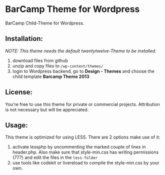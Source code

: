 # BarCamp Theme for Wordpress

BarCamp Child-Theme for Wordpress.

## Installation:
*NOTE: This theme needs the default twentytwelve-Theme to be installed.*

1. download files from github
2. unzip and copy files to `/wp-content/themes/`
3. login to Wordpress backend, go to **Design - Themes** and choose the child template **Barcamp Theme 2013**

## License:
You're free to use this theme for private or commercial projects.
Attribution is not necessary but will be appreciated.

## Usage:
This theme is optimized for using LESS. There are 2 options make use of it:
1. activate lessphp by uncommenting the marked couple of lines in header.php. Also make sure that style-min.css has writing permissions (777) and edit the files in the `less-folder`
2. use tools like codekit or livereload to compile the style-min.css by your own.
